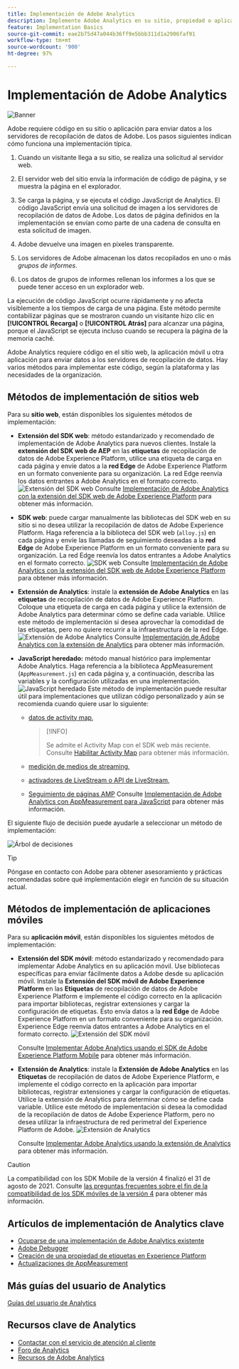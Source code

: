 ```yaml
---
title: Implementación de Adobe Analytics
description: Implemente Adobe Analytics en su sitio, propiedad o aplicación.
feature: Implementation Basics
source-git-commit: eae2b75d47a044b36ff9e5bbb311d1a2906faf91
workflow-type: tm+mt
source-wordcount: '900'
ht-degree: 97%

---
```


# Implementación de Adobe Analytics

![Banner](../../assets/doc_banner_implement.png)

Adobe requiere código en su sitio o aplicación para enviar datos a los servidores de recopilación de datos de Adobe. Los pasos siguientes indican cómo funciona una implementación típica.

1. Cuando un visitante llega a su sitio, se realiza una solicitud al servidor web.
2. El servidor web del sitio envía la información de código de página, y se muestra la página en el explorador.
3. Se carga la página, y se ejecuta el código JavaScript de Analytics.
El código JavaScript envía una solicitud de imagen a los servidores de recopilación de datos de Adobe. Los datos de página definidos en la implementación se envían como parte de una cadena de consulta en esta solicitud de imagen.

4. Adobe devuelve una imagen en píxeles transparente.
5. Los servidores de Adobe almacenan los datos recopilados en uno o más *grupos de informes*.
6. Los datos de grupos de informes rellenan los informes a los que se puede tener acceso en un explorador web.

La ejecución de código JavaScript ocurre rápidamente y no afecta visiblemente a los tiempos de carga de una página. Este método permite contabilizar páginas que se mostraron cuando un visitante hizo clic en **[!UICONTROL Recarga]** o **[!UICONTROL Atrás]** para alcanzar una página, porque el JavaScript se ejecuta incluso cuando se recupera la página de la memoria caché.

Adobe Analytics requiere código en el sitio web, la aplicación móvil u otra aplicación para enviar datos a los servidores de recopilación de datos. Hay varios métodos para implementar este código, según la plataforma y las necesidades de la organización.

## Métodos de implementación de sitios web

Para su **sitio web**, están disponibles los siguientes métodos de implementación:

* **Extensión del SDK web**: método estandarizado y recomendado de implementación de Adobe Analytics para nuevos clientes. Instale la **extensión del SDK web de AEP** en las **etiquetas** de recopilación de datos de Adobe Experience Platform, utilice una etiqueta de carga en cada página y envíe datos a la **red Edge** de Adobe Experience Platform en un formato conveniente para su organización. La red Edge reenvía los datos entrantes a Adobe Analytics en el formato correcto.
   ![Extensión del SDK web](./assets/websdk-extension-implementation.png)
Consulte [Implementación de Adobe Analytics con la extensión del SDK web de Adobe Experience Platform](./aep-edge/overview.md) para obtener más información.

* **SDK web**: puede cargar manualmente las bibliotecas del SDK web en su sitio si no desea utilizar la recopilación de datos de Adobe Experience Platform. Haga referencia a la biblioteca del SDK web (`alloy.js`) en cada página y envíe las llamadas de seguimiento deseadas a la **red Edge** de Adobe Experience Platform en un formato conveniente para su organización. La red Edge reenvía los datos entrantes a Adobe Analytics en el formato correcto.
   ![SDK web](./assets/websdk-implementation.png)
Consulte [Implementación de Adobe Analytics con la extensión del SDK web de Adobe Experience Platform](./aep-edge/overview.md) para obtener más información.


* **Extensión de Analytics**: instale la **extensión de Adobe Analytics** en las **etiquetas** de recopilación de datos de Adobe Experience Platform. Coloque una etiqueta de carga en cada página y utilice la extensión de Adobe Analytics para determinar cómo se define cada variable. Utilice este método de implementación si desea aprovechar la comodidad de las etiquetas, pero no quiere recurrir a la infraestructura de la red Edge.
   ![Extensión de Adobe Analytics](./assets/analytics-extension-implementation.png)
Consulte [Implementación de Adobe Analytics con la extensión de Analytics](launch/overview.md) para obtener más información.

* **JavaScript heredado:** método manual histórico para implementar Adobe Analytics. Haga referencia a la biblioteca AppMeasurement (`AppMeasurement.js`) en cada página y, a continuación, describa las variables y la configuración utilizadas en una implementación.
   ![JavaScript heredado](./assets/appmeasurement-implementation.png)
Este método de implementación puede resultar útil para implementaciones que utilizan código personalizado y aún se recomienda cuando quiere usar lo siguiente:

   * [datos de activity map](../analyze/activity-map/activity-map.md),

      >[!INFO]
      >
      >Se admite el Activity Map con el SDK web más reciente. Consulte [Habilitar Activity Map](/help/analyze/activity-map/activitymap-getting-started/activitymap-getting-started-admins/activitymap-enable.md) para obtener más información.

   * [medición de medios de streaming](https://experienceleague.adobe.com/docs/media-analytics/using/media-overview.html?lang=es),

   * [activadores de LiveStream o API de LiveStream](https://github.com/AdobeDocs/analytics-1.4-apis/blob/master/docs/live-stream-api/getting_started.md),

   * [Seguimiento de páginas AMP](./other/amp.md)
   Consulte [Implementación de Adobe Analytics con AppMeasurement para JavaScript](js/overview.md) para obtener más información.

El siguiente flujo de decisión puede ayudarle a seleccionar un método de implementación:

![Árbol de decisiones](./assets/decision-tree.png)


>[!TIP]
>
>Póngase en contacto con Adobe para obtener asesoramiento y prácticas recomendadas sobre qué implementación elegir en función de su situación actual.

## Métodos de implementación de aplicaciones móviles

Para su **aplicación móvil**, están disponibles los siguientes métodos de implementación:

* **Extensión del SDK móvil**: método estandarizado y recomendado para implementar Adobe Analytics en su aplicación móvil. Use bibliotecas específicas para enviar fácilmente datos a Adobe desde su aplicación móvil. Instale la **Extensión del SDK móvil de Adobe Experience Platform** en las **Etiquetas** de recopilación de datos de Adobe Experience Platform e implemente el código correcto en la aplicación para importar bibliotecas, registrar extensiones y cargar la configuración de etiquetas. Esto envía datos a la **red Edge** de Adobe Experience Platform en un formato conveniente para su organización. Experience Edge reenvía datos entrantes a Adobe Analytics en el formato correcto.
   ![Extensión del SDK móvil](./assets/mobilesdk-extension.png)

   Consulte [Implementar Adobe Analytics usando el SDK de Adobe Experience Platform Mobile](../implement/aep-edge/mobile-sdk/overview.md) para obtener más información.

* **Extensión de Analytics**: instale la **Extensión de Adobe Analytics** en las **Etiquetas** de recopilación de datos de Adobe Experience Platform, e implemente el código correcto en la aplicación para importar bibliotecas, registrar extensiones y cargar la configuración de etiquetas. Utilice la extensión de Analytics para determinar cómo se define cada variable. Utilice este método de implementación si desea la comodidad de la recopilación de datos de Adobe Experience Platform, pero no desea utilizar la infraestructura de red perimetral del Experience Platform de Adobe.
   ![Extensión de Analytics](./assets/mobilesdk-analytics-extension.png)

   Consulte [Implementar Adobe Analytics usando la extensión de Analytics](../implement/aep-edge/mobile-sdk/overview.md) para obtener más información.


>[!CAUTION]
>
>La compatibilidad con los SDK Mobile de la versión 4 finalizó el 31 de agosto de 2021. Consulte [las preguntas frecuentes sobre el fin de la compatibilidad de los SDK móviles de la versión 4](https://developer.adobe.com/client-sdks/documentation/v4-end-of-life-faq/) para obtener más información.

## Artículos de implementación de Analytics clave

* [Ocuparse de una implementación de Adobe Analytics existente](/help/implement/prepare/existing-implementation.md)
* [Adobe Debugger](validate/debugger.md)
* [Creación de una propiedad de etiquetas en Experience Platform](launch/create-analytics-property.md)
* [Actualizaciones de AppMeasurement](appmeasurement-updates.md)

## Más guías del usuario de Analytics

[Guías del usuario de Analytics](https://experienceleague.adobe.com/docs/analytics.html?lang=es)

## Recursos clave de Analytics

* [Contactar con el servicio de atención al cliente](https://experienceleague.adobe.com/?support-solution=Analytics&amp;lang=es#support)
* [Foro de Analytics](https://experienceleaguecommunities.adobe.com/t5/adobe-analytics/ct-p/adobe-analytics-community?profile.language=es)
* [Recursos de Adobe Analytics](https://experienceleaguecommunities.adobe.com/t5/adobe-analytics-discussions/adobe-analytics-resources/m-p/276666?profile.language=es)
